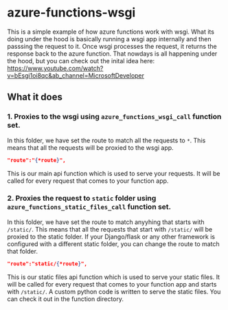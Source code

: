 # azure-functions-wsgi
This is a simple example of how azure functions work with wsgi. What its doing under the hood is basically running a wsgi app internally and then passsing the request to it. Once wsgi processes the request, it returns the response back to the azure function. That nowdays is all happening under the hood, but you can check out the inital idea here: https://www.youtube.com/watch?v=bEsgi1oi8qc&ab_channel=MicrosoftDeveloper 

## What it does
### 1. Proxies to the wsgi using `azure_functions_wsgi_call` function set. 

In this folder, we have set the route to match all the requests to `*`. This means that all the requests will be proxied to the wsgi app.

```json
"route":"{*route}",
```

This is our main api function which is used to serve your requests. It will be called for every request that comes to your function app. 

### 2. Proxies the request to `static` folder using `azure_functions_static_files_call` function set.

In this folder, we have set the route to match anyyhing that starts with `/static/`. This means that all the requests that start with `/static/` will be proxied to the static folder. If your Django/flask or any other framework is configured with a different static folder, you can change the route to match that folder. 

```json
"route":"static/{*route}",
```

This is our static files api function which is used to serve your static files. It will be called for every request that comes to your function app and starts with `/static/`. A custom python code is written to serve the static files. You can check it out in the function directory.